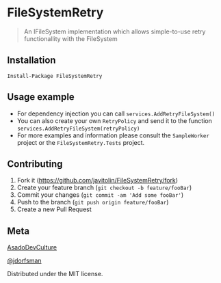 # FileSystemRetry
> An IFileSystem implementation which allows simple-to-use retry functionallity with the FileSystem

## Installation
```
Install-Package FileSystemRetry
```

## Usage example
* For dependency injection you can call `services.AddRetryFileSystem()`
* You can also create your own `RetryPolicy` and send it to the function `services.AddRetryFileSystem(retryPolicy)`
* For more examples and information please consult the `SampleWorker` project or the `FileSystemRetry.Tests` project.

## Contributing
1. Fork it (<https://github.com/javitolin/FileSystemRetry/fork>)
2. Create your feature branch (`git checkout -b feature/fooBar`)
3. Commit your changes (`git commit -am 'Add some fooBar'`)
4. Push to the branch (`git push origin feature/fooBar`)
5. Create a new Pull Request

## Meta

[AsadoDevCulture](https://AsadoDevCulture.com) 

[@jdorfsman](https://twitter.com/jdorfsman)

Distributed under the MIT license.